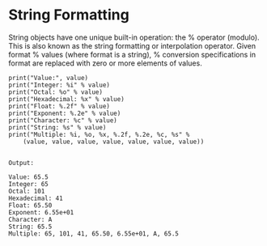 # String Formatting

String objects have one unique built-in operation: the % operator \(modulo\). This is also known as the string formatting or interpolation operator. Given format % values \(where format is a string\), % conversion specifications in format are replaced with zero or more elements of values.

```
print("Value:", value)
print("Integer: %i" % value)
print("Octal: %o" % value)
print("Hexadecimal: %x" % value)
print("Float: %.2f" % value)
print("Exponent: %.2e" % value)
print("Character: %c" % value)
print("String: %s" % value)
print("Multiple: %i, %o, %x, %.2f, %.2e, %c, %s" % 
    (value, value, value, value, value, value, value))

    
Output: 

Value: 65.5
Integer: 65
Octal: 101
Hexadecimal: 41
Float: 65.50
Exponent: 6.55e+01
Character: A
String: 65.5
Multiple: 65, 101, 41, 65.50, 6.55e+01, A, 65.5    

```



